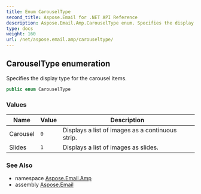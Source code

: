 ```yaml
---
title: Enum CarouselType
second_title: Aspose.Email for .NET API Reference
description: Aspose.Email.Amp.CarouselType enum. Specifies the display type for the carousel items
type: docs
weight: 160
url: /net/aspose.email.amp/carouseltype/
---
```

## CarouselType enumeration

Specifies the display type for the carousel items.

```csharp
public enum CarouselType
```

### Values

| Name | Value | Description |
| --- | --- | --- |
| Carousel | `0` | Displays a list of images as a continuous strip. |
| Slides | `1` | Displays a list of images as slides. |

### See Also

* namespace [Aspose.Email.Amp](../../aspose.email.amp/)
* assembly [Aspose.Email](../../)


